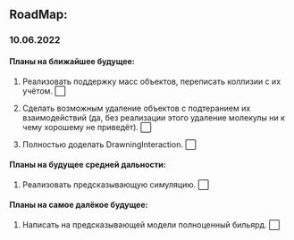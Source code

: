 ## RoadMap:

### 10.06.2022

#### Планы на ближайшее будущее:

1) Реализовать поддержку масс объектов, переписать коллизии с их учётом. :white_large_square:

2) Сделать возможным удаление объектов с подтеранием их взаимодействий (да, без реализации этого удаление молекулы ни к чему хорошему не приведёт). :white_large_square:

3) Полностью доделать DrawningInteraction. :white_large_square:

#### Планы на будущее средней дальности:

1) Реализовать предсказывающую симуляцию. :white_large_square:

#### Планы на самое далёкое будущее:

1) Написать на предсказывающей модели полноценный бильярд. :white_large_square: